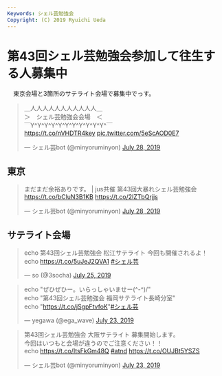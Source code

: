 ```yaml
---
Keywords: シェル芸勉強会
Copyright: (C) 2019 Ryuichi Ueda
---
```


# 第43回シェル芸勉強会参加して往生する人募集中

　東京会場と3箇所のサテライト会場で募集中でっす。

<blockquote class="twitter-tweet" data-partner="tweetdeck"><p lang="ja" dir="ltr">＿人人人人人人人人人人人＿<br>＞　シェル芸勉強会会場　＜<br>￣Y^Y^Y^Y^Y^Y^Y^Y^Y^Y^Y^￣<br> <a href="https://t.co/nVHDTR4key">https://t.co/nVHDTR4key</a> <a href="https://t.co/5eScAOD0E7">pic.twitter.com/5eScAOD0E7</a></p>&mdash; シェル芸bot (@minyoruminyon) <a href="https://twitter.com/minyoruminyon/status/1155453999128051713?ref_src=twsrc%5Etfw">July 28, 2019</a></blockquote>
<script async src="https://platform.twitter.com/widgets.js" charset="utf-8"></script>

## 東京

<blockquote class="twitter-tweet" data-partner="tweetdeck"><p lang="ja" dir="ltr">まだまだ余裕ありです。 | jus共催 第43回大暴れシェル芸勉強会 <a href="https://t.co/bCluN3B1KB">https://t.co/bCluN3B1KB</a> <a href="https://t.co/2lZTbQrjjs">https://t.co/2lZTbQrjjs</a></p>&mdash; シェル芸bot (@minyoruminyon) <a href="https://twitter.com/minyoruminyon/status/1155463038062882817?ref_src=twsrc%5Etfw">July 28, 2019</a></blockquote>
<script async src="https://platform.twitter.com/widgets.js" charset="utf-8"></script>

## サテライト会場


<blockquote class="twitter-tweet" data-partner="tweetdeck"><p lang="ja" dir="ltr">echo 第43回シェル芸勉強会 松江サテライト 今回も開催されるよ！<br>echo <a href="https://t.co/5uJeJ2QVA1">https://t.co/5uJeJ2QVA1</a> <a href="https://twitter.com/hashtag/%E3%82%B7%E3%82%A7%E3%83%AB%E8%8A%B8?src=hash&amp;ref_src=twsrc%5Etfw">#シェル芸</a></p>&mdash; so (@3socha) <a href="https://twitter.com/3socha/status/1154336767320870912?ref_src=twsrc%5Etfw">July 25, 2019</a></blockquote>
<script async src="https://platform.twitter.com/widgets.js" charset="utf-8"></script>


<blockquote class="twitter-tweet" data-partner="tweetdeck"><p lang="ja" dir="ltr">echo &quot;ぜひぜひー。いらっしゃいませー(^-^)/&quot;<br>echo &quot;第43回シェル芸勉強会 福岡サテライト長崎分室&quot;<br>echo &quot;<a href="https://t.co/jSgpFtvfoK">https://t.co/jSgpFtvfoK</a>&quot;<a href="https://twitter.com/hashtag/%E3%82%B7%E3%82%A7%E3%83%AB%E8%8A%B8?src=hash&amp;ref_src=twsrc%5Etfw">#シェル芸</a></p>&mdash; yegawa (@ega_wave) <a href="https://twitter.com/ega_wave/status/1153628329510969344?ref_src=twsrc%5Etfw">July 23, 2019</a></blockquote>
<script async src="https://platform.twitter.com/widgets.js" charset="utf-8"></script>


<blockquote class="twitter-tweet" data-partner="tweetdeck"><p lang="ja" dir="ltr">第43回シェル芸勉強会 大阪サテライト 募集開始します。<br>今回はいつもと会場が違うのでご注意ください！！ <br>echo <a href="https://t.co/ItsFkGm48Q">https://t.co/ItsFkGm48Q</a> <a href="https://twitter.com/hashtag/atnd?src=hash&amp;ref_src=twsrc%5Etfw">#atnd</a> <a href="https://t.co/OUJBt5YSZS">https://t.co/OUJBt5YSZS</a></p>&mdash; シェル芸bot (@minyoruminyon) <a href="https://twitter.com/minyoruminyon/status/1153543977187995648?ref_src=twsrc%5Etfw">July 23, 2019</a></blockquote>
<script async src="https://platform.twitter.com/widgets.js" charset="utf-8"></script>

